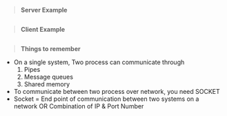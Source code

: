 > **Server Example**

```
```

> **Client Example**

```
```

> **Things to remember**

- On a single system, Two process can communicate through
    1. Pipes
    2. Message queues
    3. Shared memory
- To communicate between two process over network, you need SOCKET
- Socket = End point of communication between two systems on a network OR Combination of IP & Port Number

